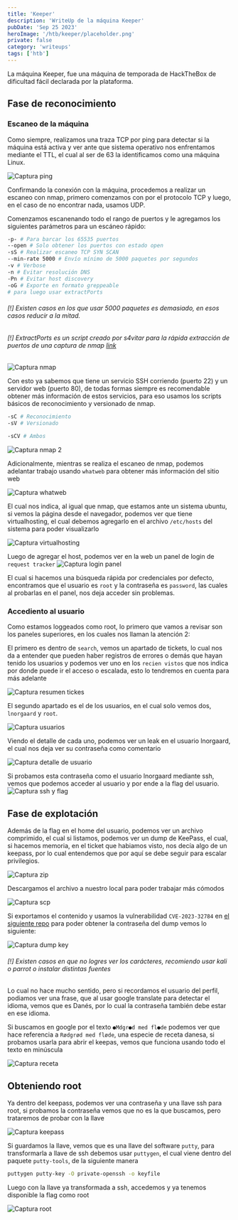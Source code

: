 ```yaml
---
title: 'Keeper'
description: 'WriteUp de la máquina Keeper'
pubDate: 'Sep 25 2023'
heroImage: '/htb/keeper/placeholder.png'
private: false
category: 'writeups'
tags: ['htb']
---
```


La máquina Keeper, fue una máquina de temporada de HackTheBox de dificultad fácil declarada por la plataforma.

## Fase de reconocimiento
### Escaneo de la máquina
Como siempre, realizamos una traza TCP por ping para detectar si la máquina está activa y ver ante que sistema operativo nos enfrentamos mediante el TTL, el cual al ser de 63 la identificamos como una máquina Linux.

![Captura ping](https://i.imgur.com/QHtVSuD.png)

Confirmando la conexión con la máquina, procedemos a realizar un escaneo con nmap, primero comenzamos con por el protocolo TCP y luego, en el caso de no encontrar nada, usamos UDP.

Comenzamos escanenando todo el rango de puertos y le agregamos los siguientes parámetros para un escáneo rápido:

```bash
-p- # Para barcar los 65535 puertos
--open # Solo obtener los puertos con estado open
-sS # Realizar escaneo TCP SYN SCAN
--min-rate 5000 # Envío mínimo de 5000 paquetes por segundos
-v # Verbose
-n # Evitar resolución DNS
-Pn # Evitar host discovery
-oG # Exporte en formato greppeable 
# para luego usar extractPorts
```

###### [!] Existen casos en los que usar 5000 paquetes es demasiado, en esos casos reducir a la mitad.
###### [!] ExtractPorts es un script creado por s4vitar para la rápida extracción de puertos de una captura de nmap [link](https://gist.github.com/Nileath/8f3e8c135963636cda3d2810e9a3824f)

![Captura nmap](https://i.imgur.com/pEuldSU.png)

Con esto ya sabemos que tiene un servicio SSH corriendo (puerto 22) y un servidor web (puerto 80), de todas formas siempre es recomendable obtener más información de estos servicios, para eso usamos los scripts básicos de reconocimiento y versionado de nmap.
```bash
-sC # Reconocimiento
-sV # Versionado

-sCV # Ambos
```
![Captura nmap 2](https://i.imgur.com/UqSmNYg.png)

Adicionalmente, mientras se realiza el escaneo de nmap, podemos adelantar trabajo usando `whatweb` para obtener más información del sitio web

![Captura whatweb](https://i.imgur.com/E95TUdb.png)

El cual nos indica, al igual que nmap, que estamos ante un sistema ubuntu, si vemos la página desde el navegador, podemos ver que tiene virtualhosting, el cual debemos agregarlo en el archivo `/etc/hosts` del sistema para poder visualizarlo

![Captura virtualhosting](https://i.imgur.com/phZojBA.png)

Luego de agregar el host, podemos ver en la web un panel de login de `request tracker`
![Captura login panel](https://i.imgur.com/30rJXPQ.png)

El cual si hacemos una búsqueda rápida por credenciales por defecto, encontramos que el usuario es `root` y la contraseña es `password`, las cuales al probarlas en el panel, nos deja acceder sin problemas.

### Accediento al usuario
Como estamos loggeados como root, lo primero que vamos a revisar son los paneles superiores, en los cuales nos llaman la atención 2:

El primero es dentro de `search`, vemos un apartado de tickets, lo cual nos da a entender que pueden haber registros de errores o demás que hayan tenido los usuarios y podemos ver uno en los `recien vistos` que nos indica por donde puede ir el acceso o escalada, esto lo tendremos en cuenta para más adelante

![Captura resumen tickes](https://i.imgur.com/adnEhxC.png)

El segundo apartado es el de los usuarios, en el cual solo vemos dos, `lnorgaard` y `root`.

![Captura usuarios](https://i.imgur.com/fD8thzH.png)

Viendo el detalle de cada uno, podemos ver un leak en el usuario lnorgaard, el cual nos deja ver su contraseña como comentario

![Captura detalle de usuario](https://i.imgur.com/iL3sh20.png)

Si probamos esta contraseña como el usuario lnorgaard mediante ssh, vemos que podemos acceder al usuario y por ende a la flag del usuario.
![Captura ssh y flag](https://i.imgur.com/c3fr8K2.png)

## Fase de explotación

Además de la flag en el home del usuario, podemos ver un archivo comprimido, el cual si listamos, podemos ver un dump de KeePass, el cual, si hacemos memoria, en el ticket que habiamos visto, nos decía algo de un keepass, por lo cual entendemos que por aquí se debe seguir para escalar privilegios.

![Captura zip](https://i.imgur.com/jHvV4yY.png)

Descargamos el archivo a nuestro local para poder trabajar más cómodos

![Captura scp](https://i.imgur.com/NrN1AwM.png)

Si exportamos el contenido y usamos la vulnerabilidad `CVE-2023-32784` en [el siguiente repo](https://github.com/CMEPW/keepass-dump-masterkey) para poder obtener la contraseña del dump vemos lo siguiente:

![Captura dump key](https://i.imgur.com/A0z0F1W.png)

###### [!] Existen casos en que no logres ver los carácteres, recomiendo usar kali o parrot o instalar distintas fuentes

Lo cual no hace mucho sentido, pero si recordamos el usuario del perfil, podiamos ver una frase, que al usar google translate para detectar el idioma, vemos que es Danés, por lo cual la contraseña también debe estar en ese idioma.

Si buscamos en google por el texto `●Mdgr●d med fl●de` podemos ver que hace referencia a `Rødgrød med fløde`, una especie de receta danesa, si probamos usarla para abrir el keepas, vemos que funciona usando todo el texto en minúscula

![Captura receta](https://i.imgur.com/OauQdZH.png)

## Obteniendo root
Ya dentro del keepass, podemos ver una contraseña y una llave ssh para root, si probamos la contraseña vemos que no es la que buscamos, pero trataremos de probar con la llave

![Captura keepass](https://i.imgur.com/xYqzybl.png)

Si guardamos la llave, vemos que es una llave del software `putty`, para transformarla a llave de ssh debemos usar `puttygen`, el cual viene dentro del paquete `putty-tools`, de la siguiente manera
```bash
puttygen putty-key -O private-openssh -o keyfile
```

Luego con la llave ya transformada a ssh, accedemos y ya tenemos disponible la flag como root

![Captura root](https://i.imgur.com/NOXtx0O.png)